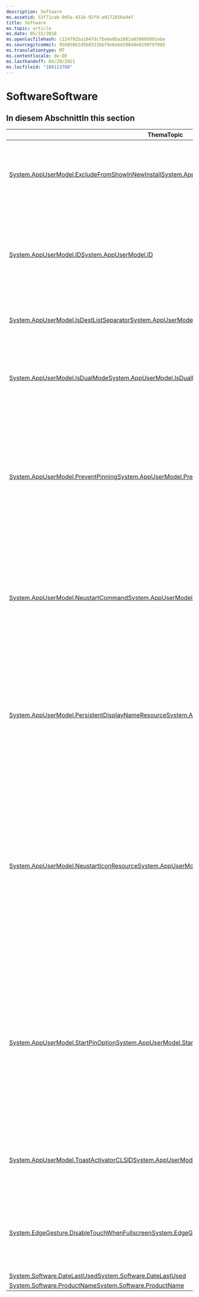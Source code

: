 ```yaml
---
description: Software
ms.assetid: 53f71cab-9d5a-431b-92f8-a0172856a94f
title: Software
ms.topic: article
ms.date: 05/31/2018
ms.openlocfilehash: c124f925a1047dc7be6e8ba2882a039895801ebe
ms.sourcegitcommit: 95685061d5b0333bbf9e6ebd208dde8190f97005
ms.translationtype: MT
ms.contentlocale: de-DE
ms.lasthandoff: 04/28/2021
ms.locfileid: "108113788"
---
```

# <a name="software"></a><span data-ttu-id="aaa33-103">Software</span><span class="sxs-lookup"><span data-stu-id="aaa33-103">Software</span></span>

## <a name="in-this-section"></a><span data-ttu-id="aaa33-104">In diesem Abschnitt</span><span class="sxs-lookup"><span data-stu-id="aaa33-104">In this section</span></span>



| <span data-ttu-id="aaa33-105">Thema</span><span class="sxs-lookup"><span data-stu-id="aaa33-105">Topic</span></span>                                                                                                                          | <span data-ttu-id="aaa33-106">BESCHREIBUNG</span><span class="sxs-lookup"><span data-stu-id="aaa33-106">Description</span></span>                                                                                                                                                                                                                                                                                                                  |
|--------------------------------------------------------------------------------------------------------------------------------|------------------------------------------------------------------------------------------------------------------------------------------------------------------------------------------------------------------------------------------------------------------------------------------------------------------------------|
| [<span data-ttu-id="aaa33-107">System.AppUserModel.ExcludeFromShowInNewInstall</span><span class="sxs-lookup"><span data-stu-id="aaa33-107">System.AppUserModel.ExcludeFromShowInNewInstall</span></span>](./props-system-appusermodel-excludefromshowinnewinstall.md)<br/> | <span data-ttu-id="aaa33-108">Verhindert, **dass ein Startmenüeintrag** für eine neu installierte Anwendungsverknüpfung eine Hervorhebung empfängt.</span><span class="sxs-lookup"><span data-stu-id="aaa33-108">Prevents a **Start** menu entry for a newly installed application shortcut from receiving a highlight.</span></span><br/>                                                                                                                                                                                                            |
| [<span data-ttu-id="aaa33-109">System.AppUserModel.ID</span><span class="sxs-lookup"><span data-stu-id="aaa33-109">System.AppUserModel.ID</span></span>](./props-system-appusermodel-id.md)<br/>                                                   | <span data-ttu-id="aaa33-110">Eine explizite Anwendungsbenutzermodell-ID (AppUserModelID), die verwendet wird, um Prozesse, Dateien und Fenster einer bestimmten Anwendung zu zuordnen.</span><span class="sxs-lookup"><span data-stu-id="aaa33-110">An explicit Application User Model ID (AppUserModelID) used to associate processes, files, and windows with a particular application.</span></span><br/>                                                                                                                                                                             |
| [<span data-ttu-id="aaa33-111">System.AppUserModel.IsDestListSeparator</span><span class="sxs-lookup"><span data-stu-id="aaa33-111">System.AppUserModel.IsDestListSeparator</span></span>](./props-system-appusermodel-isdestlistseparator.md)<br/>                 | <span data-ttu-id="aaa33-112">Fügt ein Trennzeichen in den **Abschnitt Tasks** eines -Sprungliste.</span><span class="sxs-lookup"><span data-stu-id="aaa33-112">Inserts a separator in the **Tasks** section of a Jump List.</span></span><br/>                                                                                                                                                                                                                                                      |
| [<span data-ttu-id="aaa33-113">System.AppUserModel.IsDualMode</span><span class="sxs-lookup"><span data-stu-id="aaa33-113">System.AppUserModel.IsDualMode</span></span>](props-system-appusermodel-isdualmode.md)<br/>                                          | <span data-ttu-id="aaa33-114">Gibt an, dass eine Anwendung duale Desktop- und immersive Modi unterstützt.</span><span class="sxs-lookup"><span data-stu-id="aaa33-114">Indicates that an application supports dual desktop and immersive modes.</span></span> <span data-ttu-id="aaa33-115">In Windows 8 gilt diese Eigenschaft nur für Webbrowser.</span><span class="sxs-lookup"><span data-stu-id="aaa33-115">In Windows 8, this property is only applicable for web browsers.</span></span><br/>                                                                                                                                                                         |
| [<span data-ttu-id="aaa33-116">System.AppUserModel.PreventPinning</span><span class="sxs-lookup"><span data-stu-id="aaa33-116">System.AppUserModel.PreventPinning</span></span>](./props-system-appusermodel-preventpinning.md)<br/>                           | <span data-ttu-id="aaa33-117">Deaktiviert die Möglichkeit, eine Verknüpfung oder ein Fenster an die Taskleiste oder das **Startmenü zu heften.**</span><span class="sxs-lookup"><span data-stu-id="aaa33-117">Disables the ability of a shortcut or window to be pinned to the taskbar or the **Start** menu.</span></span> <span data-ttu-id="aaa33-118">Durch diese Eigenschaft kann das Element auch  nicht in die MFU-Liste (Most Frequently Used) des Startmenüs aufgenommen werden.</span><span class="sxs-lookup"><span data-stu-id="aaa33-118">This property also makes the item ineligible for inclusion in the **Start** menu's Most Frequently Used (MFU) list.</span></span><br/>                                                                                               |
| [<span data-ttu-id="aaa33-119">System.AppUserModel.NeustartCommand</span><span class="sxs-lookup"><span data-stu-id="aaa33-119">System.AppUserModel.RelaunchCommand</span></span>](./props-system-appusermodel-relaunchcommand.md)<br/>                         | <span data-ttu-id="aaa33-120">Gibt einen Befehl an, der über [**ShellExecute**](/windows/win32/api/shellapi/nf-shellapi-shellexecutea) ausgeführt werden kann, um eine Anwendung zu starten, wenn sie an die Taskleiste angeheftet ist oder wenn eine neue Instanz der Anwendung über die Anwendungsinstanz gestartet Sprungliste.</span><span class="sxs-lookup"><span data-stu-id="aaa33-120">Specifies a command that can be executed through [**ShellExecute**](/windows/win32/api/shellapi/nf-shellapi-shellexecutea) to launch an application when it is pinned to the taskbar or when a new instance of the application is launched through the application's Jump List.</span></span><br/>                                                                      |
| [<span data-ttu-id="aaa33-121">System.AppUserModel.PersistentDisplayNameResource</span><span class="sxs-lookup"><span data-stu-id="aaa33-121">System.AppUserModel.RelaunchDisplayNameResource</span></span>](./props-system-appusermodel-relaunchdisplaynameresource.md)<br/> | <span data-ttu-id="aaa33-122">Gibt den Anzeigenamen an, der für die Verknüpfung verwendet wird, die auf der Taskleiste erstellt wird, wenn der Benutzer eine Anwendung an die Taskleiste anheften oder eine neue Instanz über die Schaltfläche starten Sprungliste.</span><span class="sxs-lookup"><span data-stu-id="aaa33-122">Specifies the display name used for the shortcut created on the taskbar when the user chooses to pin an application to the taskbar or launch a new instance through its button's Jump List.</span></span><br/>                                                                                                                       |
| [<span data-ttu-id="aaa33-123">System.AppUserModel.NeustartIconResource</span><span class="sxs-lookup"><span data-stu-id="aaa33-123">System.AppUserModel.RelaunchIconResource</span></span>](./props-system-appusermodel-relaunchiconresource.md)<br/>               | <span data-ttu-id="aaa33-124">Gibt das Symbol an, das für die Verknüpfung verwendet wird, die auf der Taskleiste erstellt wird, wenn der Benutzer eine Anwendung an die Taskleiste anheften oder eine neue Instanz über die Schaltfläche starten Sprungliste.</span><span class="sxs-lookup"><span data-stu-id="aaa33-124">Specifies the icon used for the shortcut created on the taskbar when the user chooses to pin an application to the taskbar or launch a new instance through its button's Jump List.</span></span> <span data-ttu-id="aaa33-125">Dies ist das Symbol, das für die Taskleistengruppe verwendet wird und für eine angeheftete Anwendung angezeigt wird, unabhängig davon, ob diese Anwendung ausgeführt wird oder nicht.</span><span class="sxs-lookup"><span data-stu-id="aaa33-125">This is the icon used for the taskbar group and is shown for a pinned application whether that application is running or not.</span></span><br/> |
| [<span data-ttu-id="aaa33-126">System.AppUserModel.StartPinOption</span><span class="sxs-lookup"><span data-stu-id="aaa33-126">System.AppUserModel.StartPinOption</span></span>](props-system-appusermodel-startpinoption.md)<br/>                                  | <span data-ttu-id="aaa33-127">Legen Sie diese Eigenschaft für eine Verknüpfung auf (1) fest, um zu verhindern, dass eine Anwendung bei der Installation automatisch an Startbildschirm angeheftet wird. or(2) gibt an, dass ein Element programmgesteuert über eine Benutzeraktion zum Startprogramm hinzugefügt wird (was bedeutet, dass beim Lösen automatisch an Start und Löschen angeheftet wird).</span><span class="sxs-lookup"><span data-stu-id="aaa33-127">Set this property on a shortcut to (1) prevent an application from being automatically pinned to Start screen upon installation; or(2) indicate that an item is programmatically added to launcher via user action (which implies automatically pin to Start and delete on unpin).</span></span><br/>                                |
| [<span data-ttu-id="aaa33-128">System.AppUserModel.ToastActivatorCLSID</span><span class="sxs-lookup"><span data-stu-id="aaa33-128">System.AppUserModel.ToastActivatorCLSID</span></span>](props-system-appusermodel-toastactivatorclsid.md)<br/>                        | <span data-ttu-id="aaa33-129">Wird verwendet, um eine INotificationActivationCallback-Schnittstelle zu erstellen, um über Popupaktivierungen zu benachrichtigen.</span><span class="sxs-lookup"><span data-stu-id="aaa33-129">Used to CoCreate an INotificationActivationCallback interface to notify about toast activations.</span></span><br/>                                                                                                                                                                                                                  |
| [<span data-ttu-id="aaa33-130">System.EdgeGesture.DisableTouchWhenFullscreen</span><span class="sxs-lookup"><span data-stu-id="aaa33-130">System.EdgeGesture.DisableTouchWhenFullscreen</span></span>](props-system-edgegesture-disabletouchwhenfullscreen.md)<br/>            | <span data-ttu-id="aaa33-131">Verhindert Das Verhalten von Edgegesten, wenn ein Anwendungsfenster aktiv ist und sich im Vollbildmodus befindet (oder ein eigenes Fenster aktiv ist).</span><span class="sxs-lookup"><span data-stu-id="aaa33-131">Prevents edge gesture behaviors when an application window is active and in full-screen mode (or an owned window is active).</span></span> <br/>                                                                                                                                                                                     |
| [<span data-ttu-id="aaa33-132">System.Software.DateLastUsed</span><span class="sxs-lookup"><span data-stu-id="aaa33-132">System.Software.DateLastUsed</span></span>](./props-system-software-datelastused.md)<br/>                                       |                                                                                                                                                                                                                                                                                                                              |
| [<span data-ttu-id="aaa33-133">System.Software.ProductName</span><span class="sxs-lookup"><span data-stu-id="aaa33-133">System.Software.ProductName</span></span>](./props-system-software-productname.md)<br/>                                         |                                                                                                                                                                                                                                                                                                                              |



 

 

 
